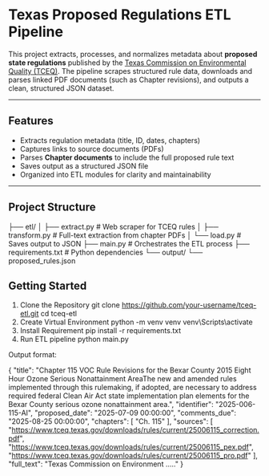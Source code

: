 # Texas Proposed Regulations ETL Pipeline

This project extracts, processes, and normalizes metadata about **proposed state regulations** published by the [Texas Commission on Environmental Quality (TCEQ)](https://www.tceq.texas.gov/rules/prop.html). The pipeline scrapes structured rule data, downloads and parses linked PDF documents (such as Chapter revisions), and outputs a clean, structured JSON dataset.

---

## Features

- Extracts regulation metadata (title, ID, dates, chapters)
- Captures links to source documents (PDFs)
- Parses **Chapter documents** to include the full proposed rule text
- Saves output as a structured JSON file
- Organized into ETL modules for clarity and maintainability

---

## Project Structure

├── etl/
│ ├── extract.py # Web scraper for TCEQ rules
│ ├── transform.py # Full-text extraction from chapter PDFs
│ └── load.py # Saves output to JSON
├── main.py # Orchestrates the ETL process
├── requirements.txt # Python dependencies
└── output/
└── proposed_rules.json

## Getting Started

1. Clone the Repository
 git clone https://github.com/your-username/tceq-etl.git
 cd tceq-etl
2. Create Virtual Environment
 python -m venv venv
 venv\Scripts\activate
3. Install Requirement
pip install -r requirements.txt
4. Run ETL pipeline
python main.py

Output format:

{
    "title": "Chapter 115 VOC Rule Revisions for the Bexar County 2015 Eight Hour Ozone Serious Nonattainment AreaThe new and amended rules implemented through this rulemaking, if adopted, are necessary to address required federal Clean Air Act state implementation plan elements for the Bexar County serious ozone nonattainment area.",
    "identifier": "2025-006-115-AI",
    "proposed_date": "2025-07-09 00:00:00",
    "comments_due": "2025-08-25 00:00:00",
    "chapters": [
      "Ch. 115"
    ],
    "sources": [
      "https://www.tceq.texas.gov/downloads/rules/current/25006115_correction.pdf",
      "https://www.tceq.texas.gov/downloads/rules/current/25006115_pex.pdf",
      "https://www.tceq.texas.gov/downloads/rules/current/25006115_pro.pdf"
    ],
    "full_text": "Texas Commission on Environment ....."
}
